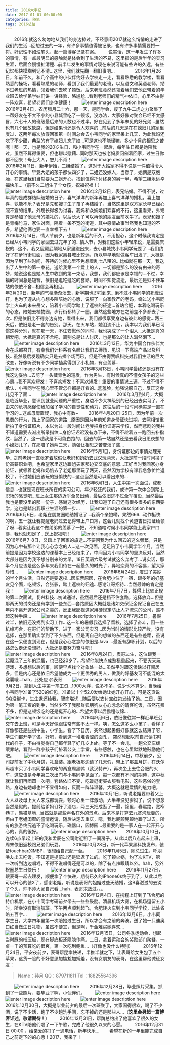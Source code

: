 ```yaml
---
title: 2016大事记
date: 2017-01-01 00:00:00
categories: 随笔
tags: 2016总结
---
```

　　2016年就这么匆匆地从我们的身边掠过，不经意间2017就这么悄悄的走进了我们的生活…回想过去的一年，有许多事情值得被记录，也有许多事情需要捋一捋。好记性不如烂笔头，起一篇博客记录在案。
　　说实话，这一年发生了许多的事情，有一点最明显的感触就是体会到了生活的不易，这里指的是后半年的实习生涯，后面会慢慢扯清楚…前半年发生的事情对现在来说可能有些许的久远，有些记忆都快模糊到记不清…这里，我们就先翻一翻旧事吧...
　　<!-- more -->
　　2016年1月26日，年前不久，和几个高中的小伙伴约好去学校走一走，看看熟悉的教学楼，看看熟悉的操场，看看熟悉的老师，看到了我们最爱的老班，以及语文和英语老师，拗不过老班的热情，领着我们去吃了顿饭。后来老班竟然还领着我们去他正带着的毕业班去给学弟学妹们讲一讲经验，略尴尬...看到老师们的精气神依旧，心里不由得一阵欢喜，希望老师们身体健康！
　　![enter image description here](http://oitn1f77m.bkt.clouddn.com/2016%E5%A4%A7%E4%BA%8B%E8%AE%B0%E7%A8%8B%E9%9B%86%E8%81%9A%E4%BC%9A.JPG)
　　2016年2月4日，农历腊月二十六，那一天，是同学会，废了九牛二虎之力聚集了一帮好友在不大不小的小县城里吃了一顿饭，没办法，大家好像对聚会已经不太感冒，六七十人的班级最后来的人数也不过半，好在见到了多年未见的好兄弟…虽然也有几个因故缺席，但是结果也还是令人欢喜的…前后的几天是在在媳妇儿的家里度过，这两年每次放假回家第一时间总会去小韦同学的家里呆上几天，为此我妈还吃了不少醋，典型的有了媳妇儿忘了娘…可是这也不能怪嘛，多少个月的相思之苦呢！那一天，也是我的20岁生日，和小韦同学在一起后，每年生日都是她陪我过，虽然不算得重要，但也聊以慰藉…同时那天也被老妈质问催着回家，过生日你都不回来！母上大人，恕儿不肖！
　　![enter image description here](http://oitn1f77m.bkt.clouddn.com/2016%E5%A4%A7%E4%BA%8B%E8%AE%B0%E5%B9%B4%E5%89%8D%E8%A7%81%E9%9D%A2.JPG)
　　2016年2月11日，新年伊始，二姐结婚了，这对于大姑家不得不说是一件值得令人开心的事情。毕竟大姐的孩子都快四岁了，二姐还没嫁人，当然了，她俩是双胞胎，在这里我们当然要为二姐开心，找到值得托付终身的另一半，希望二姐永远幸福快乐…（前不久二姐生了个女孩，祝福祝福！）
　　![enter image description here](http://oitn1f77m.bkt.clouddn.com/2016%E5%A4%A7%E4%BA%8B%E8%AE%B0%E4%BA%8C%E5%A7%90%E5%A9%9A%E7%A4%BC.JPG)
　　2016年2月12日，表兄结婚。不得不说，过年真的是成群结队结婚的日子，喜气洋洋的新年再加上喜气洋洋的婚礼，喜上加喜，孰能不乐？表兄是先和嫂子生了孩子再结婚了，当然这里是双方家长早已经心照不宣的结果。外甥长得极为讨喜，我妈和众姨娘们欢喜的不行，这里看来，外甥算是参加了他父母的婚礼的，以后长大了可以再他的朋友面前吹牛了。表兄和嫂子是青梅竹马，家住对面，隔着一条不宽的街道，其中感情故事当然我也知道的不多，希望他俩也要一直幸福下去！
　　![enter image description here](http://oitn1f77m.bkt.clouddn.com/2016%E5%A4%A7%E4%BA%8B%E8%AE%B0%E8%A1%A8%E5%85%84%E5%A9%9A%E7%A4%BC.JPG)
　　2016年2月14日，情人节前夕，也是新年后的不久，不用担心，这个时候我肯定是已经从小韦同学的家回去过完年了的…情人节，对我们这些小年轻来说，是需要庆祝的…这不，我又屁颠屁颠地从家里跑出来，去小县城找小韦同学玩耍了…我们约好了在步行街见面，因为我家离县城比较远，所以早早地就做客车出发了…大概是因为早到了些时间，等待的时候心里不免想着乱七八糟的…比如就在那一天，我送出了人生中的第一束花，送给我第一个爱上的人，一切都是那么的没有由来的奇妙，她说这也是她人生中收到的第一束话，我想，我们都应该是幸福的…不过，幸福的时间总是短暂，依旧是逛吃逛吃的套路，时间不知觉流逝，最后还是抵不住车站的依依不舍…相信会再相见。
　　![enter image description here](http://oitn1f77m.bkt.clouddn.com/2016%E5%A4%A7%E4%BA%8B%E8%AE%B0%E6%83%85%E4%BA%BA%E8%8A%82.JPG)
　　2016年2月20日，新年的气氛渐渐淡去，新学期也即将到来…磨不过小韦同学的死缠烂打，也为了遵从内心想多陪陪她的心愿，说服了一向家教严的老妈，绕过送小韦同学上火车的未来岳父，陪着小韦同学踏上了返校的征途…首站合肥，本着吃喝玩乐的心态，陪她去植物园，步行街都转了一圈，虽然这些地方在之前差不多都去了一次…但是依旧比不得身边有她，看得出来，我们都很享受身边有彼此的感觉…两三天后，依旧是老一套的告别。那天，在火车站，她泪流不止，我本以为我们早已习惯这种分别，就在那一天，不住安慰他的同时，我也哭成了一个泪人…大抵是真的相爱吧，大抵是真的不舍吧，离别总是让人讨厌，也是那么的让人潸然泪下…
　　![enter image description here](http://oitn1f77m.bkt.clouddn.com/2016%E5%A4%A7%E4%BA%8B%E8%AE%B0%E9%80%81%E5%A5%B9%E8%BF%94%E6%A0%A1.jpg)
　　2016年3月13日，华为中国合作伙伴大会在成都召开，有幸我们计科系有名额让我们去捧场，见识一下高端产品以及科技…虽然最后发现确实只是去捧个场而已，但是不由得赞叹科技对我们生活的巨大改变，好像听说有不少同学抽奖得到了小礼物，有点羡慕…
　　![enter image description here](http://oitn1f77m.bkt.clouddn.com/2016%E5%A4%A7%E4%BA%8B%E8%AE%B0%E5%8D%8E%E4%B8%BA%E5%BC%80%E5%8F%91%E8%80%85%E5%A4%A7%E4%BC%9A.jpg)
　　2016年3月13日，小韦同学最终还是没有在我这边妥协…去剪了一头藏青色的短发，作为男生，有时候真的不懂女孩子的这些心思…我不喜欢短发！不喜欢短发！不喜欢短发！重要的事情说三遍。不过不得不承认，小韦同学在我心里不管怎样都是好看的…羞羞脸，勉强说服自己，反正这会儿见不了面…
　　![enter image description here](http://oitn1f77m.bkt.clouddn.com/2016%E5%A4%A7%E4%BA%8B%E8%AE%B0%E5%89%AA%E4%BA%86%E5%A4%B4%E5%8F%91.jpg)
　　2016年3月到4月，大概是临近毕业，意识到就业问题的严重性，身边不少大神级别的已经出去实习了，不由来的危机感促使我加强了学习的自觉性和动力，这往后的一段时间确实是一直在学习的…这点毋庸置疑，我心中有数~
　　2016年4月20日-25日，因为年前一次愚蠢的行为，踏上了回家的道路…原因是因为年前知道身份证快过期，去照相馆重新拍了身份证照片，本以为过一段时间让老爹把身份证寄来学校，然而悲剧的我并不知道需要去派出所录指纹…身份证迟迟没有办下来，不得不趁着五一跑回去补指纹…当然了，这一趟我是不可能白跑的，回去的第一站自然还是去看我日思夜想的小媳妇儿了，在那陪了她两三天，勉强让相思之苦变淡了些…
　　![enter image description here](http://oitn1f77m.bkt.clouddn.com/2016%E5%A4%A7%E4%BA%8B%E8%AE%B0%E7%9B%B8%E4%BC%B4424.jpg)
　　2016年5月1日，身份证那边的事情处理完毕…之前老姐一直张罗着放假让老妈和奶奶去武汉玩两天，大抵是前一段时间换了份高薪职业吧，也希望家里这边跟姐夫家那边交交底的意思…正好当时我回家办身份证，就领着老妈和奶奶去了老姐那里玩了两天，虽然因为学校有课我急急忙忙返校了，不过她们应该玩的挺愉快的…这点当然是可以看出来的…
　　![enter image description here](http://oitn1f77m.bkt.clouddn.com/2016%E5%A4%A7%E4%BA%8B%E8%AE%B0%E6%AD%A6%E6%B1%89%E6%B8%B8.JPG)
　　2016年6月1日，人生中第一次面试，成都信息…也就是现在班长所在的实习公司，年少轻狂的我们，或许第一次体会到踏上职场的感觉吧…班上女生那边近乎全员出动，最后依旧逃不过全军覆没…当然最后我也是覆没里的那一份子，感谢这次经历，让我知道了自己还有很多很多的东西要学，这也是踏出我职业生涯的第一步…
　　![enter image description here](http://oitn1f77m.bkt.clouddn.com/2016%E5%A4%A7%E4%BA%8B%E8%AE%B0%E6%88%90%E9%83%BD%E4%BF%A1%E6%81%AF.jpg)
　　2016年6月6日，老姐在朋友圈晒结婚证了…我滴个亲娘嘞，果然666…动作挺快的啊，五一就让我提醒老妈过去记得带上户口簿，这会儿就找个黄道吉日把证给领了呀…着实让我这个做弟弟的羡慕了一把，不知道啥时候小韦同学能上我家户口簿，我也就知足了…送上祝福吧！
　　![enter image description here](http://oitn1f77m.bkt.clouddn.com/2016%E5%A4%A7%E4%BA%8B%E8%AE%B0%E8%80%81%E5%A7%90%E7%BB%93%E5%A9%9A%E8%AF%81.JPG)
　　2016年6月7-8日，又踏上了回家的旅途…不要问我为什么回去的这么频繁，只是因为心中有那个让我心心念念的人…这一次见面，足足陪了小韦同学半个月，当然前提是因为学校这边的课基本上已经结束了。中间因为小韦同学的坚决反对，当然大部分是因为我不想分别来的太早，18日英语六级考试就这么弃考了…说实话，那半个月应该是这么多年来我们待在一起最久的时光了，异地恋真的不容易，望大家珍惜…
　　![enter image description here](http://oitn1f77m.bkt.clouddn.com/2016%E5%A4%A7%E4%BA%8B%E8%AE%B0%E5%B0%8F%E9%9F%A6%E7%94%9F%E6%97%A5%E5%90%88%E7%85%A7.jpg)
　　2016年6月24日，度过了美妙的半个月生活，自然还是要返校…因车票原因，在合肥小住了一宿，跟多年的好基友见个面，吃顿饭，合张影，踏上返校的归途…感谢江哥招待…当然最帅的肯定是我！
　　![enter image description here](http://oitn1f77m.bkt.clouddn.com/2016%E5%A4%A7%E4%BA%8B%E8%AE%B0%E5%90%88%E8%82%A5.JPG)
　　2016年7月7日，算得上比较正规的第二次面试，复兴科技…初试通过，虽然最后还是挡不住套路，选择放弃…但是那两天的试岗还是有学到一些东西…套路原因大概就是诸如交保证金保证自己在五年内不离开这家公司之类的，反正我鄙视这家用硬规定防止人才流失的公司，瞧不起这种手段…
　　![enter image description here](http://oitn1f77m.bkt.clouddn.com/2016%E5%A4%A7%E4%BA%8B%E8%AE%B0%E5%A4%8D%E5%85%B4%E7%A7%91%E6%8A%80.JPG)
　　2016年7月25日，暑假过半，依旧还没找到实习工作…这一年的暑假我选择了留校，选择了奋斗，因一些机缘巧合，在哥们的帮助下，进了一家公司实习…因为当时的情形比较严峻，没有选择，在那里确实学到了不少东西，但是离自己的想做的东西还是有些差距，虽说在这一呆便直到现在，但是我心心念念的依旧是Java …最近有辞职计划，以后的路怎么走还没想好，大抵还是要努力奋斗吧！
　　![enter image description here](http://oitn1f77m.bkt.clouddn.com/2016%E5%A4%A7%E4%BA%8B%E8%AE%B0%E5%AE%87%E8%8A%AF.jpg)
　　2016年8月24日，表哥过生，这位跟我一起厮混了三年的混蛋，也已经20岁了…希望他能快点成熟稳重起来，不要天天玩游戏，多想想以后的事，顺便早点找个对象处一处…虽然平时跟这傻缺以打闹居多，但是内心还是依旧希望他成为一个更优秀的男人，做我的好基友可不能混的太窝囊哦…hah，此处应  @表哥
　　![enter image description here](http://oitn1f77m.bkt.clouddn.com/2016%E5%A4%A7%E4%BA%8B%E8%AE%B0%E8%A1%A8%E5%93%A5%E8%BF%87%E7%94%9F.jpg)
　　2016年9月2日，拿到人生中第一笔工资…1900大洋，说多不多，说少也不算少，当晚给小韦同学准备了520的红包，准备以十个52.0发给她让她开心开心，可是这货说QQ没绑卡，生生退还给我，智商堪忧…随后便以支付宝红包发给了她。二日，因为第一笔工资的到手，当然少不了我那群狐朋狗友心心念念的请客吃饭，虽然花费不多，但是这顿饭吃的还是挺开心的…希望大家以后鹏程似锦…
　　![enter image description here](http://oitn1f77m.bkt.clouddn.com/2016%E5%A4%A7%E4%BA%8B%E8%AE%B0%E5%8F%91%E5%B7%A5%E8%B5%84%E5%95%A6.jpg)
　　2016年9月6日，依旧像往常一样赶早班公交车去上班，可是今天好像跟往常有些不太一样。咦，怎么这多么小孩子，看样子好像都还是些初中生，小学生。看了下日历，突然想起暑假好像就这么结束了呀，学生们都开学了诶。好吧，看到这一堆堆青涩的面孔， 突然想起以前自己读书时代的样子，不由得觉得自己都年轻了好几岁,hah。等了不一会儿，一趟公交车缓缓靠站，看到一群小孩子们挤着公交上学堂，有些感触，也在心里默默地鼓励他们吧。
　　![enter image description here](http://oitn1f77m.bkt.clouddn.com/2016%E5%A4%A7%E4%BA%8B%E8%AE%B0%E5%BC%80%E5%AD%A6%E5%95%A61.jpg)
　　2016年9月14日，中秋前夕，公司提前发了中秋月饼，礼盒装。跟老板那边请了几天假，带上了那盒月饼，在沃尔玛超市买了小韦同学喜欢吃的两盒周黑鸭（武汉特产），再次坐上去往合肥的火车，这应该是今年第三次出门与小韦同学见面了。每一次都有不同的期待，这中秋就让我们再团圆一次吧。套路依旧不变，吃饭逛街买衣服看电影，这些恶俗的套路，身边有她却也并不显得如何，反而一阵阵温馨，大概这就是爱情的魅力吧。
　　![enter image description here](http://oitn1f77m.bkt.clouddn.com/2016%E5%A4%A7%E4%BA%8B%E8%AE%B0%E8%BF%87%E4%B8%AD%E7%A7%8B%E5%95%A6.jpg)
　　2016年10月1日，听说老姐要带着父上大人以及母上大人来成都玩耍，顿时心里一阵激动，大半年没见爹妈了，说不想念当然是假的。提前给爹妈订好了酒店，两三天把成逛了一遍，锦里，春熙路，宽窄巷子，熊猫基地...当然就是那些声名在外的景点。后来本是打算去九寨沟玩耍的，但由于老姐闺蜜的盛情邀请，随后决定去重庆，嗯，我也屁颠屁颠地跟了过去。所有的旅游终究逃不了吃喝玩乐，磁器口，园博园...最重要的是一家人在一起开开心心的，真的很好。
　　![enter image description here](http://oitn1f77m.bkt.clouddn.com/2016%E5%A4%A7%E4%BA%8B%E8%AE%B0%E5%9B%BD%E5%BA%86%E4%B8%80%E5%AE%B6%E4%BA%B21.jpg)
　　2016年10月10日，连续6点早起上班的我和孟辰在公司附近租了一间房子。从此以后八点起床上班，周末依旧返校跟兄弟们玩耍。
　　2016年10月28日，新一代苹果黑科技发布，装备touchbar的MBP，很想给自己配一台。
　　2016年11月5日，圈总过生，呼朋唤友出去吃饭。不知道是提前过还是延迟了过的。吃了顿火锅，约了次KTV，第一次听到边边唱戏，不得不说唱得还是可以的，除了有点辣眼睛以外。hah，另外祝圈总生日快乐！
　　![enter image description here](http://oitn1f77m.bkt.clouddn.com/2016%E5%A4%A7%E4%BA%8B%E8%AE%B0%E5%9C%88%E6%80%BB%E8%BF%87%E7%94%9F.jpg)
　　2016年11月27日，跟表哥一起去理发，顺便拿了个快递，期待已久的iPhone6s终于到了，从此以后可以开心的装X了，感谢老姐。听说是表哥的姐姐过些天结婚，这B喜滋滋的去烫了个头，帅不帅大家自己看...hah，表哥求放过。。。
　　![enter image description here](http://oitn1f77m.bkt.clouddn.com/2016%E5%A4%A7%E4%BA%8B%E8%AE%B0%E8%A1%A8%E5%93%A5%E7%83%AB%E5%A4%B4.jpg)
　　2016年12月4日，在携程上订到了飞合肥的特价机票，在小韦同学考研前夕带去一些些鼓励。清晨机场大雾，在机场逗留五小时，所幸没有取消航班。下午两点顺利起飞，合肥转火车到小韦同学学校，此处省略五百字...
　　![enter image description here](http://oitn1f77m.bkt.clouddn.com/2016%E5%A4%A7%E4%BA%8B%E8%AE%B0%E6%9C%BA%E7%A5%A8.jpg)
　　2016年12月6日，小韦同学生日。大学四年里第一次陪她过生日，所以才会有之前的奔波。送了她一只迪奥口红当做生日礼物，虽然不便宜，但是啊，千金难买她喜欢...
　　![enter image description here](http://oitn1f77m.bkt.clouddn.com/2016%E5%A4%A7%E4%BA%8B%E8%AE%B0%E5%B0%8F%E9%9F%A6%E8%87%AA%E6%8B%8D.jpg)
　　2016年12月15日，公司冬季运动会，想起当时踩的指压板，现在脚底板还隐隐作痛。二日，拿着运动会的奖励部门聚餐，一桌一千的预算吃的很爽，第一次吃到鲍鱼...（好像也没什么特别）
　　2016年12月24日，平安夜前夕，表哥帮昆拿快递，半推半就之下，让表哥给女生包了五个苹果，这货一脸的不好意思加尴尬加娇羞，没有女朋友的表哥，在这里帮他诚征女友：
>Name：孙月
>QQ：879711811
>Tel：18825564396

　　![enter image description here](http://oitn1f77m.bkt.clouddn.com/2016%E5%A4%A7%E4%BA%8B%E8%AE%B0%E8%A1%A8%E5%93%A5%E5%8C%85%E8%8B%B9%E6%9E%9C.jpg)
　　2016年12月28日，毕业照片采集。抓到了一些照片，要毕业了啊，小伙伴们。
　　![enter image description here](http://oitn1f77m.bkt.clouddn.com/2016%E5%A4%A7%E4%BA%8B%E8%AE%B0%E7%85%A7%E7%89%87%E9%87%87%E9%9B%86%E6%98%86.jpg)
　　![enter image description here](http://oitn1f77m.bkt.clouddn.com/2016%E5%A4%A7%E4%BA%8B%E8%AE%B0%E7%85%A7%E7%89%87%E9%87%87%E9%9B%86%E5%90%8A%E5%90%8A.jpg)
　　![enter image description here](http://oitn1f77m.bkt.clouddn.com/2016%E5%A4%A7%E4%BA%8B%E8%AE%B0%E7%85%A7%E7%89%87%E9%87%87%E9%9B%86%E9%AD%8F%E6%80%BB.jpg)
　　2016年12月30日，大概是毕业前夕的最后一次班聚了，大家闹得很欢，喝了不少酒，说了不少话，跑了不少趟洗手间，忘不掉的还是那些人...（**这里会另起一篇博客详述，敬请期待！**）
　　2016年12月31日，帮魏总约出了他喜欢了很久的女生，在KTV陪他们唱了一下午歌，完成了他很久以来的心愿。
　　2016年12月31日 00:00 ，给亲爱的打了一通电话，新年快乐...
　　希望在新的一年里能完成自己之前定下的的心愿！2017，我来了！
　



         
    


